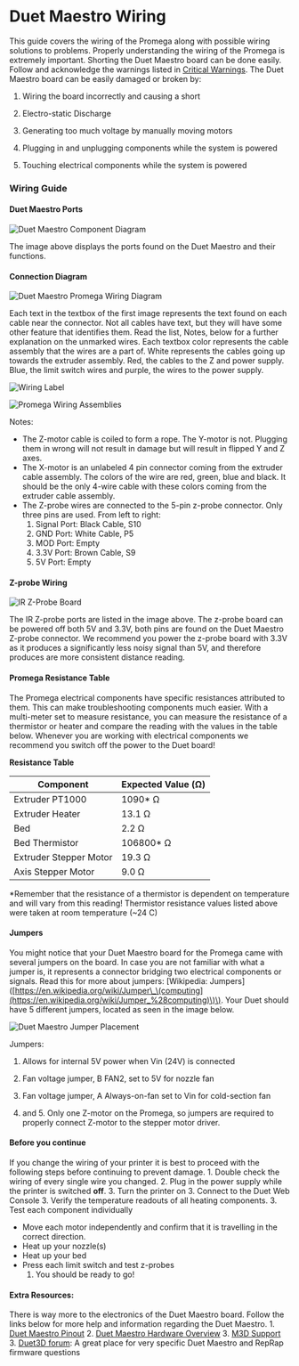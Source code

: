 # Duet Maestro Wiring

This guide covers the wiring of the Promega along with possible wiring solutions to problems. Properly understanding the wiring of the Promega is extremely important. Shorting the Duet Maestro board can be done easily. Follow and acknowledge the warnings listed in [Critical Warnings](http://promega.printm3d.com/books/user-manual/page/critical-warnings). The Duet Maestro board can be easily damaged or broken by: 

1. Wiring the board incorrectly and causing a short 

2. Electro-static Discharge 

3. Generating too much voltage by manually moving motors 

4. Plugging in and unplugging components while the system is powered 

5. Touching electrical components while the system is powered

### Wiring Guide

#### Duet Maestro Ports

![Duet Maestro Component Diagram](http://promega.printm3d.com/uploads/images/gallery/2018-06-Jun/scaled-840-0/7hDuL5UFuMyWk6z6-duetcomponents.jfif)

The image above displays the ports found on the Duet Maestro and their functions.

#### Connection Diagram

![Duet Maestro Promega Wiring Diagram](http://promega.printm3d.com/uploads/images/gallery/2018-06-Jun/scaled-840-0/EegR4vx3jEAcoiyn-guideswiringdiagram.png)

Each text in the textbox of the first image represents the text found on each cable near the connector. Not all cables have text, but they will have some other feature that identifies them. Read the list, Notes, below for a further explanation on the unmarked wires. Each textbox color represents the cable assembly that the wires are a part of. White represents the cables going up towards the extruder assembly. Red, the cables to the Z and power supply. Blue, the limit switch wires and purple, the wires to the power supply.

![Wiring Label](http://promega.printm3d.com/uploads/images/gallery/2018-06-Jun/scaled-840-0/XUyuNhhtrJXntxGO-wiringlabel.jpg)

![Promega Wiring Assemblies](http://promega.printm3d.com/uploads/images/gallery/2018-06-Jun/scaled-840-0/75W5FDmOfQHmwC8n-promegawiringassemblies.jpg)

Notes:

* The Z-motor cable is coiled to form a rope. The Y-motor is not. Plugging them in wrong will not result in damage but will result in flipped Y and Z axes.
* The X-motor is an unlabeled 4 pin connector coming from the extruder cable assembly. The colors of the wire are red, green, blue and black. It should be the only 4-wire cable with these colors coming from the extruder cable assembly.
* The Z-probe wires are connected to the 5-pin z-probe connector. Only three pins are used. From left to right:
  1. Signal Port: Black Cable, S10
  2. GND Port: White Cable, P5
  3. MOD Port: Empty
  4. 3.3V Port: Brown Cable, S9
  5. 5V Port: Empty

#### Z-probe Wiring

 

![IR Z-Probe Board](http://promega.printm3d.com/uploads/images/gallery/2018-06-Jun/scaled-840-0/phTkVDKc8HaMIdc4-irprobeports.jpg)

The IR Z-probe ports are listed in the image above. The z-probe board can be powered off both 5V and 3.3V, both pins are found on the Duet Maestro Z-probe connector. We recommend you power the z-probe board with 3.3V as it produces a significantly less noisy signal than 5V, and therefore produces are more consistent distance reading.

#### Promega Resistance Table

The Promega electrical components have specific resistances attributed to them. This can make troubleshooting components much easier. With a multi-meter set to measure resistance, you can measure the resistance of a thermistor or heater and compare the reading with the values in the table below. Whenever you are working with electrical components we recommend you switch off the power to the Duet board!

**Resistance Table**

| Component | Expected Value \(Ω\) |
| --- | --- |
| Extruder PT1000 | 1090\* Ω |
| Extruder Heater | 13.1 Ω |
| Bed | 2.2 Ω |
| Bed Thermistor | 106800\* Ω |
| Extruder Stepper Motor | 19.3 Ω |
| Axis Stepper Motor | 9.0 Ω |

\*Remember that the resistance of a thermistor is dependent on temperature and will vary from this reading! Thermistor resistance values listed above were taken at room temperature \(~24 C\)

#### Jumpers

You might notice that your Duet Maestro board for the Promega came with several jumpers on the board. In case you are not familiar with what a jumper is, it represents a connector bridging two electrical components or signals. Read this for more about jumpers: \[Wikipedia: Jumpers\]\([https://en.wikipedia.org/wiki/Jumper\_\(computing](https://en.wikipedia.org/wiki/Jumper_%28computing)\)\). Your Duet should have 5 different jumpers, located as seen in the image below.

 

![Duet Maestro Jumper Placement](http://promega.printm3d.com/uploads/images/gallery/2018-06-Jun/scaled-840-0/W1auipj2Zhq0fiKu-DuetMaestroJumpers.jpg)

Jumpers: 

1. Allows for internal 5V power when Vin \(24V\) is connected 

2. Fan voltage jumper, B FAN2, set to 5V for nozzle fan 

3. Fan voltage jumper, A Always-on-fan set to Vin for cold-section fan 

4. and 5. Only one Z-motor on the Promega, so jumpers are required to properly connect Z-motor to the stepper motor driver.

#### Before you continue

If you change the wiring of your printer it is best to proceed with the following steps before continuing to prevent damage. 1. Double check the wiring of every single wire you changed. 2. Plug in the power supply while the printer is switched **off**. 3. Turn the printer on 3. Connect to the Duet Web Console 3. Verify the temperature readouts of all heating components. 3. Test each component individually

* Move each motor independently and confirm that it is travelling in the correct direction.
* Heat up your nozzle\(s\)
* Heat up your bed
* Press each limit switch and test z-probes
  1. You should be ready to go!

#### Extra Resources:

There is way more to the electronics of the Duet Maestro board. Follow the links below for more help and information regarding the Duet Maestro. 1. [Duet Maestro Pinout](https://duet3d.dozuki.com/Wiki/Duet_2_Maestro_Wiring_Diagram) 2. [Duet Maestro Hardware Overview](https://duet3d.dozuki.com/Wiki/Duet_2_Maestro_Hardware_Overview#Section_Wiring_and_pinout) 3. [M3D Support](https://printm3d.com/support) 3. [Duet3D forum](https://forum.duet3d.com/): A great place for very specific Duet Maestro and RepRap firmware questions


